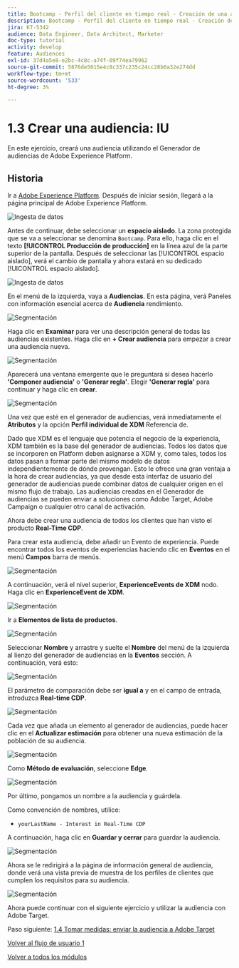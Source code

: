 ```yaml
---
title: Bootcamp - Perfil del cliente en tiempo real - Creación de una audiencia - IU
description: Bootcamp - Perfil del cliente en tiempo real - Creación de una audiencia - IU
jira: KT-5342
audience: Data Engineer, Data Architect, Marketer
doc-type: tutorial
activity: develop
feature: Audiences
exl-id: 37d4a5e8-e2bc-4c8c-a74f-09f74ea79962
source-git-commit: 5876de5015e4c8c337c235c24cc28b0a32e274dd
workflow-type: tm+mt
source-wordcount: '533'
ht-degree: 3%

---
```


# 1.3 Crear una audiencia: IU

En este ejercicio, creará una audiencia utilizando el Generador de audiencias de Adobe Experience Platform.

## Historia

Ir a [Adobe Experience Platform](https://experience.adobe.com/platform). Después de iniciar sesión, llegará a la página principal de Adobe Experience Platform.

![Ingesta de datos](./images/home.png)

Antes de continuar, debe seleccionar un **espacio aislado**. La zona protegida que se va a seleccionar se denomina ``Bootcamp``. Para ello, haga clic en el texto **[!UICONTROL Producción de producción]** en la línea azul de la parte superior de la pantalla. Después de seleccionar las [!UICONTROL espacio aislado], verá el cambio de pantalla y ahora estará en su dedicado [!UICONTROL espacio aislado].

![Ingesta de datos](./images/sb1.png)

En el menú de la izquierda, vaya a **Audiencias**. En esta página, verá Paneles con información esencial acerca de **Audiencia** rendimiento.

![Segmentación](./images/menuseg.png)

Haga clic en **Examinar** para ver una descripción general de todas las audiencias existentes. Haga clic en **+ Crear audiencia** para empezar a crear una audiencia nueva.


![Segmentación](./images/segmentationui.png)

Aparecerá una ventana emergente que le preguntará si desea hacerlo **&#39;Componer audiencia&#39;** o **&#39;Generar regla&#39;**. Elegir **&#39;Generar regla&#39;** para continuar y haga clic en **crear**.

![Segmentación][def]

Una vez que esté en el generador de audiencias, verá inmediatamente el **Atributos** y la opción **Perfil individual de XDM** Referencia de.


Dado que XDM es el lenguaje que potencia el negocio de la experiencia, XDM también es la base del generador de audiencias. Todos los datos que se incorporen en Platform deben asignarse a XDM y, como tales, todos los datos pasan a formar parte del mismo modelo de datos independientemente de dónde provengan. Esto le ofrece una gran ventaja a la hora de crear audiencias, ya que desde esta interfaz de usuario del generador de audiencias puede combinar datos de cualquier origen en el mismo flujo de trabajo. Las audiencias creadas en el Generador de audiencias se pueden enviar a soluciones como Adobe Target, Adobe Campaign o cualquier otro canal de activación.

Ahora debe crear una audiencia de todos los clientes que han visto el producto **Real-Time CDP**.

Para crear esta audiencia, debe añadir un Evento de experiencia. Puede encontrar todos los eventos de experiencias haciendo clic en **Eventos** en el menú **Campos** barra de menús.

![Segmentación](./images/findee.png)

A continuación, verá el nivel superior, **ExperienceEvents de XDM** nodo. Haga clic en **ExperienceEvent de XDM**.

![Segmentación](./images/see.png)

Ir a **Elementos de lista de productos**.

![Segmentación](./images/plitems.png)

Seleccionar **Nombre** y arrastre y suelte el **Nombre** del menú de la izquierda al lienzo del generador de audiencias en la **Eventos** sección. A continuación, verá esto:

![Segmentación](./images/eewebpdtlname.png)

El parámetro de comparación debe ser **igual a** y en el campo de entrada, introduzca **Real-time CDP**.

![Segmentación](./images/pv.png)

Cada vez que añada un elemento al generador de audiencias, puede hacer clic en el **Actualizar estimación** para obtener una nueva estimación de la población de su audiencia.

![Segmentación](./images/refreshest.png)

Como **Método de evaluación**, seleccione **Edge**.

![Segmentación](./images/evedge.png)

Por último, pongamos un nombre a la audiencia y guárdela.

Como convención de nombres, utilice:

- `yourLastName - Interest in Real-Time CDP`

A continuación, haga clic en **Guardar y cerrar** para guardar la audiencia.

![Segmentación](./images/segmentname.png)

Ahora se le redirigirá a la página de información general de audiencia, donde verá una vista previa de muestra de los perfiles de clientes que cumplen los requisitos para su audiencia.

![Segmentación](./images/savedsegment.png)

Ahora puede continuar con el siguiente ejercicio y utilizar la audiencia con Adobe Target.

Paso siguiente: [1.4 Tomar medidas: enviar la audiencia a Adobe Target](./ex4.md)

[Volver al flujo de usuario 1](./uc1.md)

[Volver a todos los módulos](../../overview.md)


[def]: ./images/segmentationpopup.png
